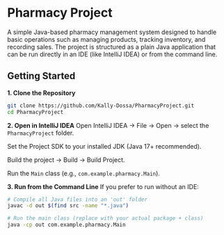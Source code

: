 # Pharmacy Project

A simple Java-based pharmacy management system designed to handle basic operations such as managing products, tracking inventory, and recording sales.
The project is structured as a plain Java application that can be run directly in an IDE (like IntelliJ IDEA) or from the command line.

## Getting Started
**1. Clone the Repository**
```bash
git clone https://github.com/Kally-Dossa/PharmacyProject.git
cd PharmacyProject
```

**2. Open in IntelliJ IDEA**
Open IntelliJ IDEA → File → Open → select the `PharmacyProject` folder.

Set the Project SDK to your installed JDK (Java 17+ recommended).

Build the project → Build → Build Project.

Run the `Main` class (e.g., `com.example.pharmacy.Main`).

**3. Run from the Command Line**
If you prefer to run without an IDE:
```bash
# Compile all Java files into an 'out' folder
javac -d out $(find src -name "*.java")

# Run the main class (replace with your actual package + class)
java -cp out com.example.pharmacy.Main
```
